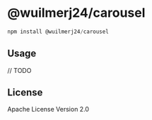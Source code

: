 # @wuilmerj24/carousel

```javascript
npm install @wuilmerj24/carousel
```

## Usage

// TODO

## License

Apache License Version 2.0
